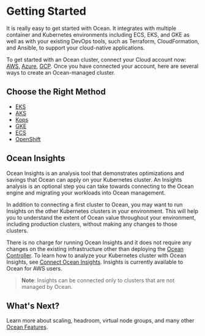# Getting Started

It is really easy to get started with Ocean. It integrates with multiple container and Kubernetes environments including ECS, EKS, and GKE as well as with your existing DevOps tools, such as Terraform, CloudFormation, and Ansible, to support your cloud-native applications.

To get started with an Ocean cluster, connect your Cloud account now: [AWS](connect-your-cloud-provider/aws-account), [Azure](connect-your-cloud-provider/azure-account), [GCP](connect-your-cloud-provider/gcp-project). Once you have connected your account, here are several ways to create an Ocean-managed cluster.

## Choose the Right Method

- [EKS](/ocean/getting-started/eks/)
- [AKS](/ocean/getting-started/aks)
- [Kops](/ocean/tools-and-integrations/kops/)
- [GKE](/ocean/getting-started/gke)
- [ECS](/ocean/getting-started/ecs)
- [OpenShift](/ocean/tools-and-integrations/openshift/)

## Ocean Insights

Ocean Insights is an analysis tool that demonstrates optimizations and savings that Ocean can apply on your Kubernetes cluster. An Insights analysis is an optional step you can take towards connecting to the Ocean engine and migrating your workloads into Ocean management.

In addition to connecting a first cluster to Ocean, you may want to run Insights on the other Kubernetes clusters in your environment. This will help you to understand the extent of Ocean value throughout your environment, including production clusters, without making any changes to those clusters.

There is no charge for running Ocean Insights and it does not require any changes on the existing infrastructure other than deploying the [Ocean Controller](ocean/tutorials/spot-kubernetes-controller/). To learn how to analyze your Kubernetes cluster with Ocean Insights, see [Connect Ocean Insights](ocean/getting-started/insights). Insights is currently available to Ocean for AWS users.

> **Note**: Insights can be connected only to clusters that are not managed by Ocean.

## What's Next?

Learn more about scaling, headroom, virtual node groups, and many other [Ocean Features](/ocean/features/).
